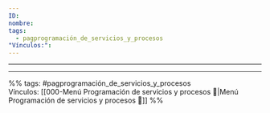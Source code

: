 ```yaml
---
ID: 
nombre: 
tags:
  - pagprogramación_de_servicios_y_procesos
"Vínculos:":
---
```

___






















___
%%
tags:  #pagprogramación_de_servicios_y_procesos  
Vínculos:  [[000-Menú Programación de servicios y procesos 📃|Menú Programación de servicios y procesos 📃]]
%%